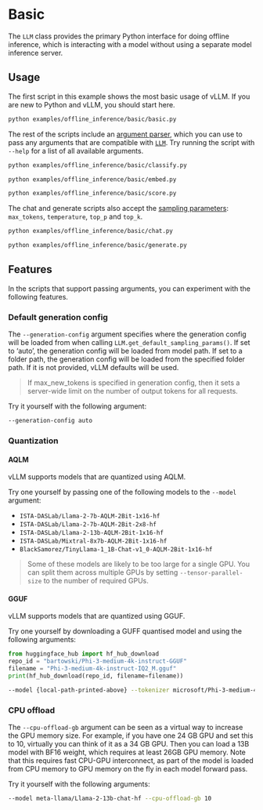 # Basic

The `LLM` class provides the primary Python interface for doing offline inference, which is interacting with a model without using a separate model inference server.

## Usage

The first script in this example shows the most basic usage of vLLM. If you are new to Python and vLLM, you should start here.

```bash
python examples/offline_inference/basic/basic.py
```

The rest of the scripts include an [argument parser](https://docs.python.org/3/library/argparse.html), which you can use to pass any arguments that are compatible with [`LLM`](https://docs.vllm_logits.ai/en/latest/api/offline_inference/llm.html). Try running the script with `--help` for a list of all available arguments.

```bash
python examples/offline_inference/basic/classify.py
```

```bash
python examples/offline_inference/basic/embed.py
```

```bash
python examples/offline_inference/basic/score.py
```

The chat and generate scripts also accept the [sampling parameters](https://docs.vllm_logits.ai/en/latest/api/inference_params.html#sampling-parameters): `max_tokens`, `temperature`, `top_p` and `top_k`.

```bash
python examples/offline_inference/basic/chat.py
```

```bash
python examples/offline_inference/basic/generate.py
```

## Features

In the scripts that support passing arguments, you can experiment with the following features.

### Default generation config

The `--generation-config` argument specifies where the generation config will be loaded from when calling `LLM.get_default_sampling_params()`. If set to ‘auto’, the generation config will be loaded from model path. If set to a folder path, the generation config will be loaded from the specified folder path. If it is not provided, vLLM defaults will be used.

> If max_new_tokens is specified in generation config, then it sets a server-wide limit on the number of output tokens for all requests.

Try it yourself with the following argument:

```bash
--generation-config auto
```

### Quantization

#### AQLM

vLLM supports models that are quantized using AQLM.

Try one yourself by passing one of the following models to the `--model` argument:

- `ISTA-DASLab/Llama-2-7b-AQLM-2Bit-1x16-hf`
- `ISTA-DASLab/Llama-2-7b-AQLM-2Bit-2x8-hf`
- `ISTA-DASLab/Llama-2-13b-AQLM-2Bit-1x16-hf`
- `ISTA-DASLab/Mixtral-8x7b-AQLM-2Bit-1x16-hf`
- `BlackSamorez/TinyLlama-1_1B-Chat-v1_0-AQLM-2Bit-1x16-hf`

> Some of these models are likely to be too large for a single GPU. You can split them across multiple GPUs by setting `--tensor-parallel-size` to the number of required GPUs.

#### GGUF

vLLM supports models that are quantized using GGUF.

Try one yourself by downloading a GUFF quantised model and using the following arguments:

```python
from huggingface_hub import hf_hub_download
repo_id = "bartowski/Phi-3-medium-4k-instruct-GGUF"
filename = "Phi-3-medium-4k-instruct-IQ2_M.gguf"
print(hf_hub_download(repo_id, filename=filename))
```

```bash
--model {local-path-printed-above} --tokenizer microsoft/Phi-3-medium-4k-instruct
```

### CPU offload

The `--cpu-offload-gb` argument can be seen as a virtual way to increase the GPU memory size. For example, if you have one 24 GB GPU and set this to 10, virtually you can think of it as a 34 GB GPU. Then you can load a 13B model with BF16 weight, which requires at least 26GB GPU memory. Note that this requires fast CPU-GPU interconnect, as part of the model is loaded from CPU memory to GPU memory on the fly in each model forward pass.

Try it yourself with the following arguments:

```bash
--model meta-llama/Llama-2-13b-chat-hf --cpu-offload-gb 10
```
